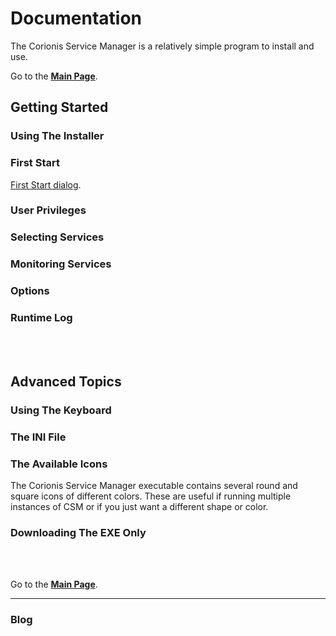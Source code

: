 # Documentation

The Corionis Service Manager is a relatively simple program to install and use.

Go to the [**Main Page**](index).

## Getting Started

### Using The Installer

### First Start
[First Start dialog](firststart).

### User Privileges

### Selecting Services

### Monitoring Services

### Options

### Runtime Log

<br/>
<br/>

## Advanced Topics

### Using The Keyboard

### The INI File

### The Available Icons
The Corionis Service Manager executable contains several round and square icons of different colors. These are useful if running multiple instances of CSM or if you just want a different shape or color.

### Downloading The EXE Only

<br/>
<br/>

Go to the [**Main Page**](index).

---

### Blog
